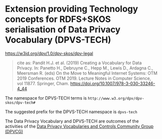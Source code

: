 # Extension providing Technology concepts for RDFS+SKOS serialisation of Data Privacy Vocabulary (DPVS-TECH)

<https://w3id.org/dpv/1.0/dpv-skos/dpv-legal>

>  cite as: Pandit H.J. et al. (2019) Creating a Vocabulary for Data Privacy. In:  Panetto H., Debruyne C., Hepp M., Lewis D., Ardagna C., Meersman R.  (eds) On the Move to Meaningful Internet Systems: OTM 2019 Conferences.  OTM 2019. Lecture Notes in Computer Science, vol 11877. Springer, Cham.  <https://doi.org/10.1007/978-3-030-33246-4_44>

The namespace for DPVS-TECH terms is `http://www.w3.org/dpv/dpv-skos/dpv-tech#`

The suggested prefix for the DPVS-TECH namespace is `dpvs-tech`

The Data Privacy Vocabulary and DPVS-TECH are outcomes of the activities of the [Data Privacy Vocabularies and Controls Community Group (DPVCG)](https://www.w3.org/community/dpvcg/) 

